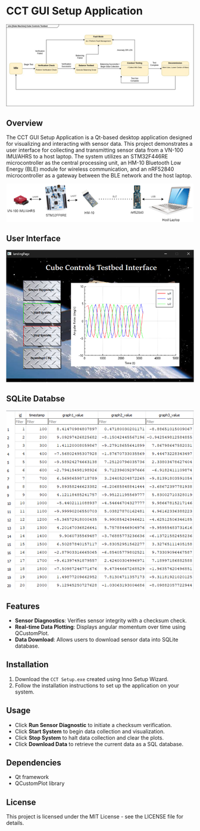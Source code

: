 # CCT GUI Setup Application

![C&DH High-Level State Machine](https://github.com/danvinn/ADCSync/blob/main/img/stateMachineR1.jpg)

## Overview
The CCT GUI Setup Application is a Qt-based desktop application designed for visualizing and interacting with sensor data. This project demonstrates a user interface for collecting and transmitting sensor data from a VN-100 IMU/AHRS to a host laptop. The system utilizes an STM32F446RE microcontroller as the central processing unit, an HM-10 Bluetooth Low Energy (BLE) module for wireless communication, and an nRF52840 microcontroller as a gateway between the BLE network and the host laptop.

![C&DH Hardware Process](https://github.com/danvinn/ADCSync/blob/main/img/cdh_flow.drawio.png)

## User Interface
![ADCSync ](https://github.com/danvinn/ADCSync/blob/main/img/snipgui.png)

## SQLite Databse
![ADCSync ](https://github.com/danvinn/ADCSync/blob/main/img/db.png)

## Features
- **Sensor Diagnostics**: Verifies sensor integrity with a checksum check.
- **Real-time Data Plotting**: Displays angular momentum over time using QCustomPlot.
- **Data Download**: Allows users to download sensor data into SQLite database.

## Installation
1. Download the `CCT Setup.exe` created using Inno Setup Wizard.
2. Follow the installation instructions to set up the application on your system.

## Usage
- Click **Run Sensor Diagnostic** to initiate a checksum verification.
- Click **Start System** to begin data collection and visualization.
- Click **Stop System** to halt data collection and clear the plots.
- Click **Download Data** to retrieve the current data as a SQL database.

## Dependencies
- Qt framework
- QCustomPlot library

## License
This project is licensed under the MIT License - see the LICENSE file for details.
